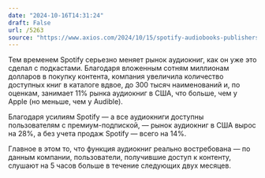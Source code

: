 ```yaml
---
date: "2024-10-16T14:31:24"
draft: False
url: /5263
source: "https://www.axios.com/2024/10/15/spotify-audiobooks-publishers"
---
```


Тем временем Spotify серьезно меняет рынок аудиокниг, как он уже это сделал с подкастами. Благодаря вложенным сотням миллионам долларов в покупку контента, компания увеличила количество доступных книг в каталоге вдвое, до 300 тысяч наименований и, по оценкам, занимает 11% рынка аудиокниг в США, что больше, чем у Apple (но меньше, чем у Audible). 

Благодаря усилиям Spotify — а все аудиокниги доступны пользователям с премиум-подпиской, — рынок аудиокниг в США вырос на 28%, а без учета продаж Spotify — всего на 14%. 

Главное в этом то, что функция аудиокниг реально востребована — по данным компании, пользователи, получившие доступ к контенту, слушают на 5 часов больше в течение следующих двух месяцев.
